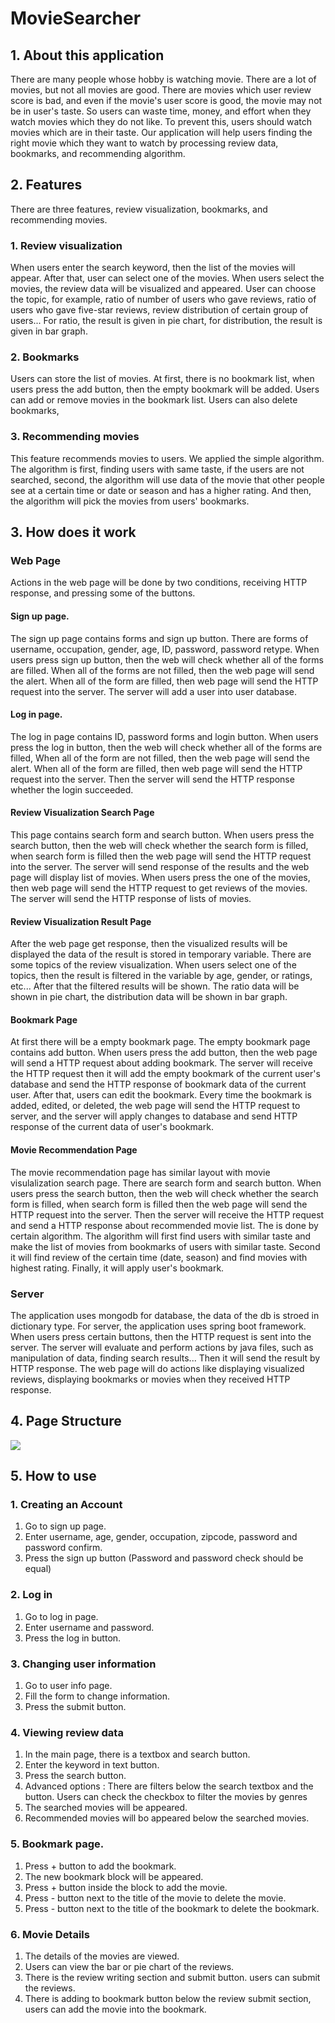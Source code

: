 # MovieSearcher

## 1. About this application

There are many people whose hobby is watching movie. There are a lot of movies, but not all movies are good. There are movies which user review score is bad, and even if the movie's user score is good, the movie may not be in user's taste. So users can waste time, money, and effort when they watch movies which they do not like. To prevent this, users should watch movies which are in their taste. Our application will help users finding the right movie which they want to watch by processing review data, bookmarks, and recommending algorithm.

## 2. Features

There are three features, review visualization, bookmarks, and recommending movies.

### 1. Review visualization

When users enter the search keyword, then the list of the movies will appear. After that, user can select one of the movies. When users select the movies, the review data will be visualized and appeared. User can choose the topic, for example, ratio of number of users who gave reviews, ratio of users who gave five-star reviews, review distribution of certain group of users... For ratio, the result is given in pie chart, for distribution, the result is given in bar graph.

### 2. Bookmarks

Users can store the list of movies. At first, there is no bookmark list, when users press the add button, then the empty bookmark will be added. Users can add or remove movies in the bookmark list. Users can also delete bookmarks,

### 3. Recommending movies

This feature recommends movies to users. We applied the simple algorithm. The algorithm is first, finding users with same taste, if the users are not searched, second, the algorithm will use data of the movie that other people see at a certain time or date or season and has a higher rating. And then, the algorithm will pick the movies from users' bookmarks.

## 3. How does it work

### Web Page

Actions in the web page will be done by two conditions, receiving HTTP response, and pressing some of the buttons.

#### Sign up page.

The sign up page contains forms and sign up button. There are forms of username, occupation, gender, age, ID, password, password retype. When users press sign up button, then the web will check whether all of the forms are filled. When all of the forms are not filled, then the web page will send the alert. When all of the form are filled, then web page will send the HTTP request into the server. The server will add a user into user database.

#### Log in page.

The log in page contains ID, password forms and login button. When users press the log in button, then the web will check whether all of the forms are filled, When all of the form are not filled, then the web page will send the alert. When all of the form are filled, then web page will send the HTTP request into the server. Then the server will send the HTTP response whether the login succeeded.

#### Review Visualization Search Page

This page contains search form and search button. When users press the search button, then the web will check whether the search form is filled, when search form is filled then the web page will send the HTTP request into the server. The server will send response of the results and the web page will display list of movies. When users press the one of the movies, then web page will send the HTTP request to get reviews of the movies. The server will send the HTTP response of lists of movies.

#### Review Visualization Result Page

After the web page get response, then the visualized results will be displayed the data of the result is stored in temporary variable. There are some topics of the review visualization. When users select one of the topics, then the result is filtered in the variable by age, gender, or ratings, etc... After that the filtered results will be shown. The ratio data will be shown in pie chart, the distribution data will be shown in bar graph.

#### Bookmark Page

At first there will be a empty bookmark page. The empty bookmark page contains add button. When users press the add button, then the web page will send a HTTP request about adding bookmark. The server will receive the HTTP request then it will add the empty bookmark of the current user's database and send the HTTP response of bookmark data of the current user. After that, users can edit the bookmark. Every time the bookmark is added, edited, or deleted, the web page will send the HTTP request to server, and the server will apply changes to database and send HTTP response of the current data of user's bookmark.

#### Movie Recommendation Page

The movie recommendation page has similar layout with movie visulalization search page. There are search form and search button. When users press the search button, then the web will check whether the search form is filled, when search form is filled then the web page will send the HTTP request into the server. Then the server will receive the HTTP request and send a HTTP response about recommended movie list. The is done by certain algorithm. The algorithm will first find users with similar taste and make the list of movies from bookmarks of users with similar taste. Second it will find review of the certain time (date, season) and find movies with highest rating. Finally, it will apply user's bookmark.

### Server

The application uses mongodb for database, the data of the db is stroed in dictionary type. For server, the application uses spring boot framework. When users press certain buttons, then the HTTP request is sent into the server. The server will evaluate and perform actions by java files, such as manipulation of data, finding search results... Then it will send the result by HTTP response. The web page will do actions like displaying visualized reviews, displaying bookmarks or movies when they received HTTP response.

## 4. Page Structure

<img src="~@source/Image/Signup.png"></img>

## 5. How to use

### 1. Creating an Account

1. Go to sign up page.
2. Enter username, age, gender, occupation, zipcode, password and password confirm.
3. Press the sign up button (Password and password check should be equal)

### 2. Log in

1. Go to log in page.
2. Enter username and password.
3. Press the log in button.

### 3. Changing user information

1. Go to user info page.
2. Fill the form to change information.
3. Press the submit button.

### 4. Viewing review data

1. In the main page, there is a textbox and search button.
2. Enter the keyword in text button.
3. Press the search button.
4. Advanced options : There are filters below the search textbox and the button. Users can check the checkbox to filter the movies by genres
5. The searched movies will be appeared.
6. Recommended movies will bo appeared below the searched movies.

### 5. Bookmark page.

1. Press + button to add the bookmark.
2. The new bookmark block will be appeared.
3. Press + button inside the block to add the movie.
4. Press - button next to the title of the movie to delete the movie.
5. Press - button next to the title of the bookmark to delete the bookmark.

### 6. Movie Details

1. The details of the movies are viewed.
2. Users can view the bar or pie chart of the reviews.
3. There is the review writing section and submit button. users can submit the reviews.
4. There is adding to bookmark button below the review submit section, users can add the movie into the bookmark.